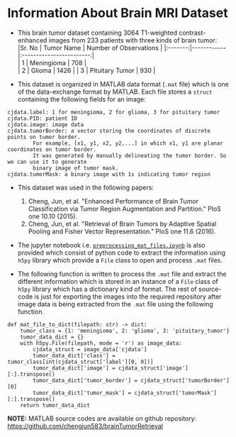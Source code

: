 # Information About Brain MRI Dataset

* This brain tumor dataset containing 3064 T1-weighted contrast-enhanced images from 233 patients with three kinds of brain tumor:  
	|Sr. No | Tumor Name | Number of Observations |
	|:-------:|------------|:------------------------:|  
	|	1	|	Meningioma	|	708	|  
	|	2	 |	Glioma	|	1426	| 
	|	3	|	Pituitary Tumor	|	930	|

* This dataset is organized in MATLAB data format (`.mat` file) which is one of the data-exchange format by MATLAB. Each file stores a `struct` containing the following fields for an image:

```text
cjdata.label: 1 for meningioma, 2 for glioma, 3 for pituitary tumor
cjdata.PID: patient ID
cjdata.image: image data
cjdata.tumorBorder: a vector storing the coordinates of discrete points on tumor border.
		For example, [x1, y1, x2, y2,...] in which x1, y1 are planar coordinates on tumor border.
		It was generated by manually delineating the tumor border. So we can use it to generate
		binary image of tumor mask.
cjdata.tumorMask: a binary image with 1s indicating tumor region
```

* This dataset was used in the following papers:
	1. Cheng, Jun, et al. "Enhanced Performance of Brain Tumor Classification via Tumor Region Augmentation and Partition." PloS one 10.10 (2015).
	2. Cheng, Jun, et al. "Retrieval of Brain Tumors by Adaptive Spatial Pooling and Fisher Vector Representation." PloS one 11.6 (2016). 
	
* The jupyter notebook i.e. [`preprocessing_mat_files.ipynb`](https://github.com/strikersps/Brain-MRI-Image-Classification-Using-Deep-Learning/blob/main/Brain-Tumor-Dataset/preprocessing_mat_files.ipynb) is also provided which consist of python code to extract the information using `h5py` library which provide a `File` class to open and process `.mat` files.  
* The following function is written to process the `.mat` file and extract the different information which is stored in an instance of a `File` class of `h5py` library which has a dictionary kind of format. The rest of source-code is just for exporting the images into the required repository after image data is being extracted from the `.mat` file using the following function.

```python3
def mat_file_to_dict(filepath: str) -> dict:
    tumor_class = {1: 'meningioma', 2: 'glioma', 3: 'pituitary_tumor'}
	tumor_data_dict = {}
	with h5py.File(filepath, mode = 'r') as image_data:
		cjdata_struct = image_data['cjdata']
		tumor_data_dict['class'] = tumor_class[int(cjdata_struct['label'][0, 0])]
		tumor_data_dict['image'] = cjdata_struct['image'][:].transpose()
		tumor_data_dict['tumor_border'] = cjdata_struct['tumorBorder'][0]
		tumor_data_dict['tumor_mask'] = cjdata_struct['tumorMask'][:].transpose()
	return tumor_data_dict
```

**NOTE:** MATLAB source codes are available on github repository: https://github.com/chengjun583/brainTumorRetrieval  
